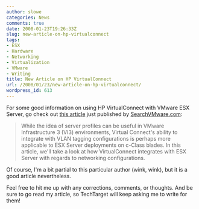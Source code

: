 ```yaml
---
author: slowe
categories: News
comments: true
date: 2008-01-23T19:26:33Z
slug: new-article-on-hp-virtualconnect
tags:
- ESX
- Hardware
- Networking
- Virtualization
- VMware
- Writing
title: New Article on HP VirtualConnect
url: /2008/01/23/new-article-on-hp-virtualconnect/
wordpress_id: 613
---
```


For some good information on using HP VirtualConnect with VMware ESX Server, go check out [this article](http://searchvmware.techtarget.com/tip/0,289483,sid179_gci1295274,00.html) just published by [SearchVMware.com](http://searchvmware.techtarget.com/):

>While the idea of server profiles can be useful in VMware Infrastructure 3 (VI3) environments, Virtual Connect's ability to integrate with VLAN tagging configurations is perhaps more applicable to ESX Server deployments on c-Class blades. In this article, we'll take a look at how VirtualConnect integrates with ESX Server with regards to networking configurations.

Of course, I'm a bit partial to this particular author (wink, wink), but it is a good article nevertheless.

Feel free to hit me up with any corrections, comments, or thoughts. And be sure to go read my article, so TechTarget will keep asking me to write for them!

